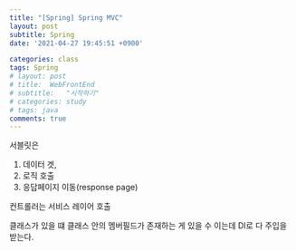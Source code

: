 ```yaml
---
title: "[Spring] Spring MVC"
layout: post
subtitle: Spring
date: '2021-04-27 19:45:51 +0900'

categories: class
tags: Spring
# layout: post
# title:  WebFrontEnd
# subtitle:   "시작하기"
# categories: study
# tags: java
comments: true
---
```


서블릿은
1. 데이터 겟,
2. 로직 호출
3. 응답페이지 이동(response page)

컨트롤러는 서비스 레이어 호출  

클래스가 있을 떄 클래스 안의 멤버필드가 존재하는 게 있을 수 이는데 DI로 다 주입을 받는다.

